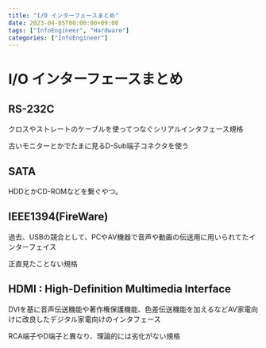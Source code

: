 ```yaml
---
title: "I/O インターフェースまとめ"
date: 2023-04-05T00:00:00+09:00
tags: ["InfoEngineer", "Hardware"]
categories: ["InfoEngineer"]
---
```

# I/O インターフェースまとめ

## RS-232C

クロスやストレートのケーブルを使ってつなぐシリアルインタフェース規格

古いモニターとかでたまに見るD-Sub端子コネクタを使う

## SATA

HDDとかCD-ROMなどを繋ぐやつ。

## IEEE1394(FireWare)

過去、USBの競合として、PCやAV機器で音声や動画の伝送用に用いられてたインターフェイス

正直見たことない規格

## HDMI : High-Definition Multimedia Interface

DVIを基に音声伝送機能や著作権保護機能、色差伝送機能を加えるなどAV家電向けに改良したデジタル家電向けのインタフェース

RCA端子やD端子と異なり、理論的には劣化がない規格
